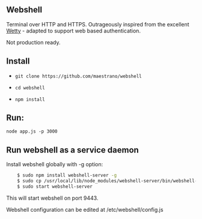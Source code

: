 Webshell
-----------------

Terminal over HTTP and HTTPS. Outrageously inspired from the excellent [Wetty](https://github.com/krishnasrinivas/wetty) - adapted to support web based authentication.

Not production ready.

Install
-------

*  `git clone https://github.com/maestrano/webshell`

*  `cd webshell`

*  `npm install`

Run:
-----------

    node app.js -p 3000

Run webshell as a service daemon
-----------------------------

Install webshell globally with -g option:

```bash
    $ sudo npm install webshell-server -g
    $ sudo cp /usr/local/lib/node_modules/webshell-server/bin/webshell-server.conf /etc/init
    $ sudo start webshell-server
```

This will start webshell on port 9443.

Webshell configuration can be edited at /etc/webshell/config.js
